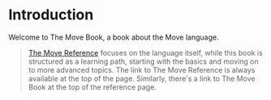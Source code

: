 # Introduction

Welcome to The Move Book, a book about the Move language.

> [The Move Reference](/reference) focuses on the language itself, while this book is structured as a learning path,
> starting with the basics and moving on to more advanced topics. The link to The Move Reference is always
> available at the top of the page. Similarly, there's a link to The Move Book at the top of the
> reference page.

<!--

## Who Move Is For?

Move

## Who This Book Is For

## How To Use This Book



This book is a comprehensive guide to the language and the platform, and it is intended for developers who want to learn how to write application in Move and build on Sui.

 -->

<!-- Author? -->

<!-- This is a book about the Move language and the Sui blockchain platform. It is a comprehensive guide to the language and the platform, and it is intended for developers who want to learn how to write application in Move and build on Sui. -->
